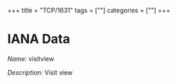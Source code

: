 +++
title = "TCP/1631"
tags = [""]
categories = [""]
+++

# IANA Data

_Name:_ visitview

_Description:_ Visit view

